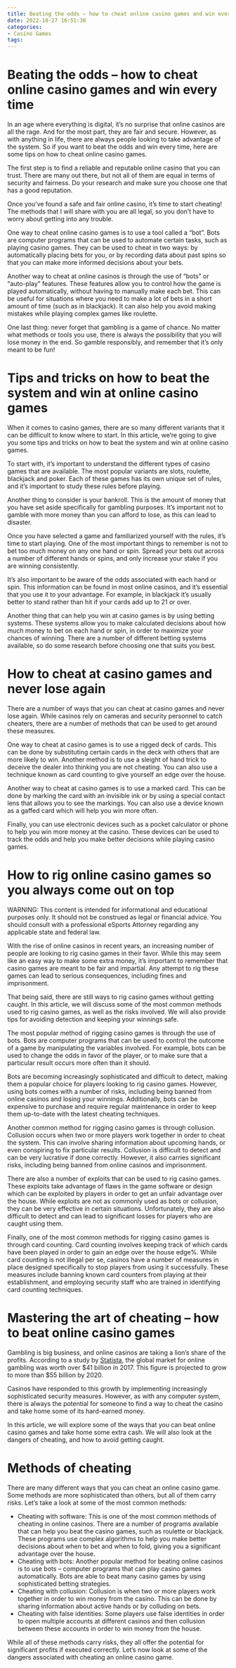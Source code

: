```yaml
---
title: Beating the odds – how to cheat online casino games and win every time 
date: 2022-10-27 16:51:38
categories:
- Casino Games
tags:
---
```



#  Beating the odds – how to cheat online casino games and win every time 

In an age where everything is digital, it’s no surprise that online casinos are all the rage. And for the most part, they are fair and secure. However, as with anything in life, there are always people looking to take advantage of the system. So if you want to beat the odds and win every time, here are some tips on how to cheat online casino games.

The first step is to find a reliable and reputable online casino that you can trust. There are many out there, but not all of them are equal in terms of security and fairness. Do your research and make sure you choose one that has a good reputation.

Once you’ve found a safe and fair online casino, it’s time to start cheating! The methods that I will share with you are all legal, so you don’t have to worry about getting into any trouble.

One way to cheat online casino games is to use a tool called a “bot”. Bots are computer programs that can be used to automate certain tasks, such as playing casino games. They can be used to cheat in two ways: by automatically placing bets for you, or by recording data about past spins so that you can make more informed decisions about your bets.

Another way to cheat at online casinos is through the use of “bots” or “auto-play” features. These features allow you to control how the game is played automatically, without having to manually make each bet. This can be useful for situations where you need to make a lot of bets in a short amount of time (such as in blackjack). It can also help you avoid making mistakes while playing complex games like roulette.

One last thing: never forget that gambling is a game of chance. No matter what methods or tools you use, there is always the possibility that you will lose money in the end. So gamble responsibly, and remember that it’s only meant to be fun!

#  Tips and tricks on how to beat the system and win at online casino games 

When it comes to casino games, there are so many different variants that it can be difficult to know where to start. In this article, we’re going to give you some tips and tricks on how to beat the system and win at online casino games.

To start with, it’s important to understand the different types of casino games that are available. The most popular variants are slots, roulette, blackjack and poker. Each of these games has its own unique set of rules, and it’s important to study these rules before playing.

Another thing to consider is your bankroll. This is the amount of money that you have set aside specifically for gambling purposes. It’s important not to gamble with more money than you can afford to lose, as this can lead to disaster.

Once you have selected a game and familiarized yourself with the rules, it’s time to start playing. One of the most important things to remember is not to bet too much money on any one hand or spin. Spread your bets out across a number of different hands or spins, and only increase your stake if you are winning consistently.

It’s also important to be aware of the odds associated with each hand or spin. This information can be found in most online casinos, and it’s essential that you use it to your advantage. For example, in blackjack it’s usually better to stand rather than hit if your cards add up to 21 or over.

Another thing that can help you win at casino games is by using betting systems. These systems allow you to make calculated decisions about how much money to bet on each hand or spin, in order to maximize your chances of winning. There are a number of different betting systems available, so do some research before choosing one that suits you best.

#  How to cheat at casino games and never lose again 

There are a number of ways that you can cheat at casino games and never lose again. While casinos rely on cameras and security personnel to catch cheaters, there are a number of methods that can be used to get around these measures.

One way to cheat at casino games is to use a rigged deck of cards. This can be done by substituting certain cards in the deck with others that are more likely to win. Another method is to use a sleight of hand trick to deceive the dealer into thinking you are not cheating. You can also use a technique known as card counting to give yourself an edge over the house.

Another way to cheat at casino games is to use a marked card. This can be done by marking the card with an invisible ink or by using a special contact lens that allows you to see the markings. You can also use a device known as a gaffed card which will help you win more often.

Finally, you can use electronic devices such as a pocket calculator or phone to help you win more money at the casino. These devices can be used to track the odds and help you make better decisions while playing casino games.

#  How to rig online casino games so you always come out on top 

WARNING: This content is intended for informational and educational purposes only. It should not be construed as legal or financial advice. You should consult with a professional eSports Attorney regarding any applicable state and federal law.

With the rise of online casinos in recent years, an increasing number of people are looking to rig casino games in their favor. While this may seem like an easy way to make some extra money, it’s important to remember that casino games are meant to be fair and impartial. Any attempt to rig these games can lead to serious consequences, including fines and imprisonment.

That being said, there are still ways to rig casino games without getting caught. In this article, we will discuss some of the most common methods used to rig casino games, as well as the risks involved. We will also provide tips for avoiding detection and keeping your winnings safe.

The most popular method of rigging casino games is through the use of bots. Bots are computer programs that can be used to control the outcome of a game by manipulating the variables involved. For example, bots can be used to change the odds in favor of the player, or to make sure that a particular result occurs more often than it should.

Bots are becoming increasingly sophisticated and difficult to detect, making them a popular choice for players looking to rig casino games. However, using bots comes with a number of risks, including being banned from online casinos and losing your winnings. Additionally, bots can be expensive to purchase and require regular maintenance in order to keep them up-to-date with the latest cheating techniques.

Another common method for rigging casino games is through collusion. Collusion occurs when two or more players work together in order to cheat the system. This can involve sharing information about upcoming hands, or even conspiring to fix particular results. Collusion is difficult to detect and can be very lucrative if done correctly. However, it also carries significant risks, including being banned from online casinos and imprisonment.

There are also a number of exploits that can be used to rig casino games. These exploits take advantage of flaws in the game software or design which can be exploited by players in order to get an unfair advantage over the house. While exploits are not as commonly used as bots or collusion, they can be very effective in certain situations. Unfortunately, they are also difficult to detect and can lead to significant losses for players who are caught using them.

Finally, one of the most common methods for rigging casino games is through card counting. Card counting involves keeping track of which cards have been played in order to gain an edge over the house edge%. While card counting is not illegal per se, casinos have a number of measures in place designed specifically to stop players from using it successfully. These measures include banning known card counters from playing at their establishment, and employing security staff who are trained in identifying card counting techniques.

#  Mastering the art of cheating – how to beat online casino games

Gambling is big business, and online casinos are taking a lion’s share of the profits. According to a study by <a href="https://www.statista.com/statistics/278414/online-gambling-revenue-worldwide/" target="_blank">Statista</a>, the global market for online gambling was worth over $41 billion in 2017. This figure is projected to grow to more than $55 billion by 2020.

Casinos have responded to this growth by implementing increasingly sophisticated security measures. However, as with any computer system, there is always the potential for someone to find a way to cheat the casino and take home some of its hard-earned money.

In this article, we will explore some of the ways that you can beat online casino games and take home some extra cash. We will also look at the dangers of cheating, and how to avoid getting caught.

# Methods of cheating

There are many different ways that you can cheat an online casino game. Some methods are more sophisticated than others, but all of them carry risks. Let’s take a look at some of the most common methods:

<ul>

<li>Cheating with software: This is one of the most common methods of cheating in online casinos. There are a number of programs available that can help you beat the casino games, such as roulette or blackjack. These programs use complex algorithms to help you make better decisions about when to bet and when to fold, giving you a significant advantage over the house.</li>

<li>Cheating with bots: Another popular method for beating online casinos is to use bots – computer programs that can play casino games automatically. Bots are able to beat many casino games by using sophisticated betting strategies.</li>

<li>Cheating with collusion: Collusion is when two or more players work together in order to win money from the casino. This can be done by sharing information about active hands or by colluding on bets.</li>

<li> Cheating with false identities: Some players use false identities in order to open multiple accounts at different casinos and then collusion between these accounts in order to win money from the house.</li>

</ul>
While all of these methods carry risks, they all offer the potential for significant profits if executed correctly. Let’s now look at some of the dangers associated with cheating an online casino game.